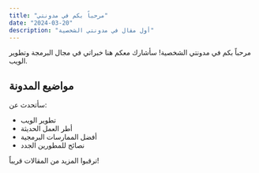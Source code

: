 ```yaml
---
title: "مرحباً بكم في مدونتي"
date: "2024-03-20"
description: "أول مقال في مدونتي الشخصية"
---
```


مرحباً بكم في مدونتي الشخصية! سأشارك معكم هنا خبراتي في مجال البرمجة وتطوير الويب.

## مواضيع المدونة

سأتحدث عن:
- تطوير الويب
- أطر العمل الحديثة
- أفضل الممارسات البرمجية
- نصائح للمطورين الجدد

ترقبوا المزيد من المقالات قريباً!